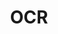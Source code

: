 ---
title: OCR
emoji: 🔥
colorFrom: green
colorTo: blue
sdk: gradio
sdk_version: 4.36.1
app_file: app.py
pinned: false
---